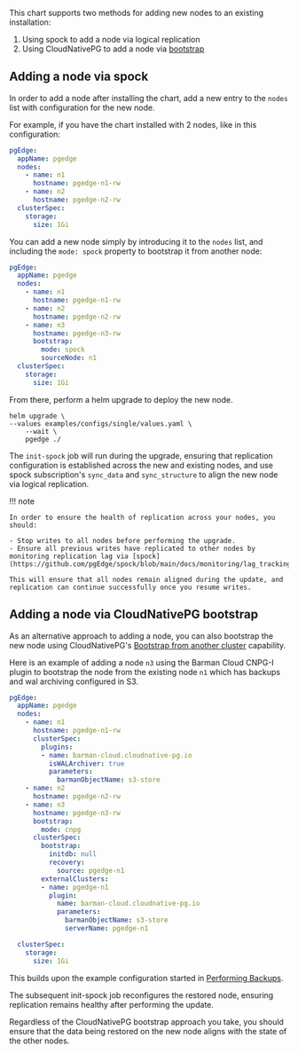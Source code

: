 This chart supports two methods for adding new nodes to an existing installation:

1. Using spock to add a node via logical replication
2. Using CloudNativePG to add a node via [bootstrap](https://cloudnative-pg.io/documentation/1.18/bootstrap/)

## Adding a node via spock

In order to add a node after installing the chart, add a new entry to the `nodes` list with configuration for the new node.

For example, if you have the chart installed with 2 nodes, like in this configuration:

```yaml
pgEdge:
  appName: pgedge
  nodes:
    - name: n1
      hostname: pgedge-n1-rw
    - name: n2
      hostname: pgedge-n2-rw
  clusterSpec:
    storage:
      size: 1Gi
```

You can add a new node simply by introducing it to the `nodes` list, and including the `mode: spock` property to bootstrap it from another node:

```yaml
pgEdge:
  appName: pgedge
  nodes:
    - name: n1
      hostname: pgedge-n1-rw
    - name: n2
      hostname: pgedge-n2-rw
    - name: n3
      hostname: pgedge-n3-rw
      bootstrap:
        mode: spock
        sourceNode: n1
  clusterSpec:
    storage:
      size: 1Gi
```

From there, perform a helm upgrade to deploy the new node. 

```shell
helm upgrade \
--values examples/configs/single/values.yaml \
    --wait \
    pgedge ./
```

The `init-spock` job will run during the upgrade, ensuring that replication configuration is established across the new and existing nodes, and use spock subscription's `sync_data` and `sync_structure` to align the new node via logical replication.

!!! note

    In order to ensure the health of replication across your nodes, you should:

    - Stop writes to all nodes before performing the upgrade.
    - Ensure all previous writes have replicated to other nodes by monitoring replication lag via [spock](https://github.com/pgEdge/spock/blob/main/docs/monitoring/lag_tracking.md).

    This will ensure that all nodes remain aligned during the update, and replication can continue successfully once you resume writes.

## Adding a node via CloudNativePG bootstrap

As an alternative approach to adding a node, you can also bootstrap the new node using CloudNativePG's [Bootstrap from another cluster](https://cloudnative-pg.io/documentation/1.27/bootstrap/#bootstrap-from-another-cluster) capability.

Here is an example of adding a node `n3` using the Barman Cloud CNPG-I plugin to bootstrap the node from the existing node `n1` which has backups and wal archiving configured in S3. 

```yaml
pgEdge:
  appName: pgedge
  nodes:
    - name: n1
      hostname: pgedge-n1-rw
      clusterSpec: 
        plugins:
        - name: barman-cloud.cloudnative-pg.io
          isWALArchiver: true
          parameters:
            barmanObjectName: s3-store
    - name: n2
      hostname: pgedge-n2-rw
    - name: n3
      hostname: pgedge-n3-rw
      bootstrap:
        mode: cnpg
      clusterSpec: 
        bootstrap:
          initdb: null
          recovery:
            source: pgedge-n1
        externalClusters:
        - name: pgedge-n1
          plugin:
            name: barman-cloud.cloudnative-pg.io
            parameters:
              barmanObjectName: s3-store
              serverName: pgedge-n1

  clusterSpec:
    storage:
      size: 1Gi
```

This builds upon the example configuration started in [Performing Backups](backups.md).

The subsequent init-spock job reconfigures the restored node, ensuring replication remains healthy after performing the update.

Regardless of the CloudNativePG bootstrap approach you take, you should ensure that the data being restored on the new node aligns with the state of the other nodes.
